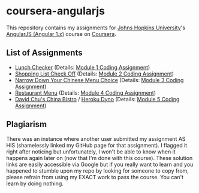 # coursera-angularjs
This repository contains my assignments for [Johns Hopkins University](https://www.jhu.edu)'s [AngularJS (Angular 1.x)](https://angularjs.org) course on [Coursera](https://www.coursera.org/learn/single-page-web-apps-with-angularjs).

## List of Assignments
- [Lunch Checker](https://nkxye.github.io/coursera-angularjs/module1-solution/) (Details: [Module 1 Coding Assignment](https://github.com/jhu-ep-coursera/fullstack-course5/blob/master/assignments/assignment1/Assignment-1.md))
- [Shopping List Check Off](https://nkxye.github.io/coursera-angularjs/module2-solution/) (Details: [Module 2 Coding Assignment](https://github.com/jhu-ep-coursera/fullstack-course5/blob/master/assignments/assignment2/Assignment-2.md))
- [Narrow Down Your Chinese Menu Choice](https://nkxye.github.io/coursera-angularjs/module3-solution/) (Details: [Module 3 Coding Assignment](https://github.com/jhu-ep-coursera/fullstack-course5/blob/master/assignments/assignment3/Assignment-3.md))
- [Restaurant Menu](https://nkxye.github.io/coursera-angularjs/module4-solution/) (Details: [Module 4 Coding Assignment](https://github.com/jhu-ep-coursera/fullstack-course5/blob/master/assignments/assignment4/Assignment-4.md))
- [David Chu's China Bistro](https://nkxye.github.io/coursera-angularjs/module5-solution/) / [Heroku Dyno](https://nkxye-angularjs-module5.herokuapp.com) (Details: [Module 5 Coding Assignment](https://github.com/jhu-ep-coursera/fullstack-course5/blob/master/assignments/assignment5/Assignment-5.md))

## Plagiarism
There was an instance where another user submitted my assignment AS HIS (shamelessly linked my GitHub page for that assignment). I flagged it right after noticing but unfortunately, I won't be able to know when it happens again later on (now that I'm done with this course). These solution links are easily accessible via Google but if you really want to learn and you happened to stumble upon my repo by looking for someone to copy from, please refrain from using my EXACT work to pass the course. You can't learn by doing nothing.
